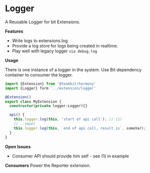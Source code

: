 # Logger

A Reusable Logger for bit Extensions.

**Features**

- Write logs to extensions.log
- Provide a log store for logs being created in realtime.
- Play well with legacy logger `via debug.log`

**Usage**

There is one instance of a logger in the system. Use Bit dependency container to consumer the logger.

```typescript
import {Extension} from '@teambit/harmony'
import {Logger} form '../extension/logger'

@Extension()
export class MyExtension {
  constructor(private logger:Logger){}

  api() {
    this.logger.log(this, 'start of api call'); // (1)
    // ..impel
    this.logger.log(this, `end of api call, result is`, someVar);
  }
}
```

**Open Issues**
- Consumer API should provide him self - see (1) in  example

**Consumers**
Power the Reporter extension.


